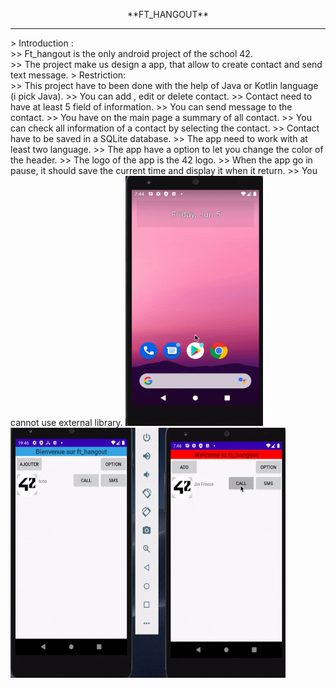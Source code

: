 <p align="center">**FT_HANGOUT**</p>
<hr/>
> Introduction : <br/>
  >> Ft_hangout is the only android project of the school 42.<br/>
  >> The project make us design a app, that allow to create contact and send text message.
> Restriction:<br/>
>> This project have to been done with the help of Java or Kotlin language (i pick Java).
>> You can add , edit or delete contact.
>> Contact need to have at least 5 field of information.
>> You can send message to the contact.
>> You have on the main page a summary of all contact.
>> You can check all information of a contact by selecting the contact.
>> Contact have to be saved in a SQLite database.
>> The app need to work with at least two language.
>> The app have a option to let you change the color of the header.
>> The logo of the app is the 42 logo.
>> When the app go in pause, it should save the current time and display it when it return.
>> You cannot use external library.

<img src="ft_hangout.gif" width="220" height="400"/>

<img src="ft_hangout2.gif" width="440" height="400"/>
